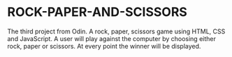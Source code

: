 # ROCK-PAPER-AND-SCISSORS
The third project  from Odin. A rock, paper, scissors game using HTML, CSS and JavaScript.
A user will play against the computer by choosing either rock, paper or scissors. At every point the winner will be displayed.
